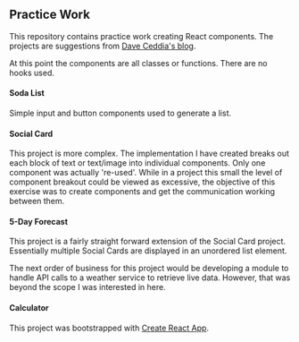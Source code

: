 ## Practice Work

This repository contains practice work creating React components.  The projects are suggestions from [Dave Ceddia's blog](https://daveceddia.com/react-practice-projects/).

At this point the components are all classes or functions.  There are no hooks used.

#### Soda List

Simple input and button components used to generate a list.

#### Social Card

This project is more complex.  The implementation I have created breaks out each block of text or text/image into individual components.  Only one component was actually 're-used'.  While in a project this small the level of component breakout could be viewed as excessive, the objective of this exercise was to create components and get the communication working between them.

#### 5-Day Forecast

This project is a fairly straight forward extension of the Social Card project.  Essentially multiple Social Cards are displayed in an unordered list element.

The next order of business for this project would be developing a module to handle API calls to a weather service to retrieve live data.  However, that was beyond the scope I was interested in here.

#### Calculator


   
This project was bootstrapped with [Create React App](https://github.com/facebook/create-react-app).
